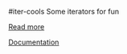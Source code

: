 #iter-cools
Some iterators for fun

[Read more](https://rawgit.com/IBUzPE9/iter_cools/master/target/doc/iter_cools/index.html)

[Documentation](https://IBUzPE9.github.io/iter_cools/target/doc/iter_cools/index.html)
